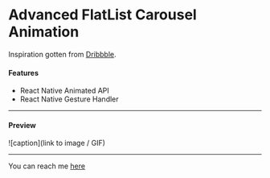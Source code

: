 # Advanced FlatList Carousel Animation

Inspiration gotten from [Dribbble](https://dribbble.com/shots/3731362-Event-cards-iOS-interaction).


#### Features
 - React Native Animated API
 - React Native Gesture Handler
 
-----
#### Preview
![caption](link to image / GIF)

-----
You can reach me [here](https://twitter.com/chidera_si)
